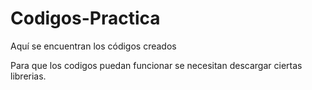 # Codigos-Practica
Aquí se encuentran los códigos creados 

Para que los codigos puedan funcionar  se necesitan descargar ciertas librerias.

